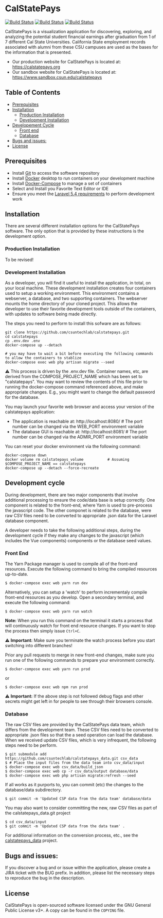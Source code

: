 # CalStatePays

[![Build Status](https://travis-ci.com/csun-metalab/calstatepays.svg?token=e9qZAYzzq9K9MQ8bgdpF&branch=dev)](https://travis-ci.com/csun-metalab/calstatepays) [![Build Status](https://travis-ci.com/csun-metalab/calstatepays.svg?token=e9qZAYzzq9K9MQ8bgdpF&branch=demo)](https://travis-ci.com/csun-metalab/calstatepays) [![Build Status](https://travis-ci.com/csun-metalab/calstatepays.svg?token=e9qZAYzzq9K9MQ8bgdpF&branch=master)](https://travis-ci.com/csun-metalab/calstatepays)

CalStatePays is a visualization application for discovering, exploring, and analyzing the potential student financial earnings after graduation from 1 of 7 different Cal State Universities. California State employment records associated with alumni from these CSU campuses are used as the bases for the information that is presented.

* Our production website for CalStatePays is located at: https://calstatepays.org
* Our sandbox website for CalStatePays is located at: https://www.sandbox.csun.edu/calstatepays


## Table of Contents
<!-- TOC -->
  - [Prerequisites](#prerequisites)
  - [Installation](#installation)
     - [Production Installation](#production-installation)
     - [Development Installation](#development-installation)
  - [Developement Cycle](#development-cycle)
     - [Front end](#front-end)
     - [Database](#database)
  - [Bugs and issues:](#bugs-and-issues)
  - [License](#license)

<!-- /TOC -->

## Prerequisites

- Install [Git](https://git-scm.com/downloads) to access the software repository
- Install [Docker](https://docs.docker.com/install/) desktop to run containers on your development machine
- Install [Docker-Compose](https://docs.docker.com/compose/install/) to manage a set of containers
- Select and Install you Favorite Text Editor or IDE
- Ensure you meet the [Laravel 5.4 requirements](https://laravel.com/docs/5.4) to perform development work

## Installation

There are several different installation options for the CalStatePays software.  The only option that is provided by these instructions is the development option.

### Production Installation
To be revised!


### Development Installation
As a developer, you will find it useful to install the application, in total, on your local machine.  These development installation creates four containers used to setup a working environment. This environment contains a webserver, a database, and two supporting containers.  The webserver mounts the home directory of your cloned project. This allows the developer to use their favorite development tools outside of the containers, with updates to software being made directly.

The steps you need to perform to install this sofware are as follows:
  ```
  git clone https://github.com/csuntechlab/calstatepays.git
  cd calstatepays
  cp .env.dev .env
  docker-compose up --detach
  ```

  ```
  # you may have to wait a bit before executing the following commands to allow the containers to stablize
  docker-compose exec web php artisan migrate --seed
  ```

⚠️ This process is driven by the .env.dev file.  Container names, etc, are derived from the COMPOSE_PROJECT_NAME which has been set to "calstatepays". You may want to review the contents of this file prior to running the docker-compose command referenced above, and make appropriate changes.  E.g., you might want to change the default password for the database.

You may launch your favorite web browser and access your version of the calstatepays application:
  * The application is reachable at: http://localhost:8080/    # The port number can be changed via the WEB_PORT environment variable
  * The database GUI is reachable at: http://localhost:8081/   # The port number can be changed via the ADMIR_PORT environment variable

You can reset your docker environment via the following command:
```
docker-compose down
docker volume rm calstatepays_volume           # Assuming $COMPOSE_PROJECT_NAME == calstatepays
docker-compose up --detach --force-recreate
```

## Development cycle

During development, there are two major components that involve
additional processing to ensure the code/data base is setup correctly.
One component is related to the front-end, where Yarn is used to
pre-process the javascript code.  The other componet is related to the
database, were raw CSV files need to be converted to appropriate .json
data for the Laravel database component.

A developer needs to take the following additional steps, during the
development cycle if they make any changes to the javascript (which
includes the Vue components) components or the database seed values.

### Front End

The Yarn Package manager is used to compile all of the front-end resources. Execute the following command to bring the compiled resources
up-to-date.

```
$ docker-compose exec web yarn run dev
```

Alternatively, you can setup a 'watch' to perform incrementaly compile front-end resources as you develop. Open a secondary terminal, and execute the following command:

```
$ docker-compose exec web yarn run watch
```

**Note:** When you run this command on the terminal it starts a process that will continuously watch for front end resource changes. If you want to stop the process then simply issue `Ctrl+C`.

⚠️ **Important:** Make sure you terminate the watch process before you start switching into different branches!

Prior any pull requests to merge in new front-end changes, make sure you run one of the following commands to prepare your environment correctly.

```
$ docker-compose exec web yarn run prod
```
or
```
$ docker-compose exec web npm run prod
```
⚠️ **Important:** If the above step is not followed debug flags and other secrets might get left in for people to see through their browsers console.


### Database

The raw CSV files are provided by the CalStatePays data team, which differs from the development team.
These CSV files need to be converted to appropriate .json files so that the a seed operation can load the database. 
When we received update CSV files, which is very infrequent, the following steps need to be perform.

```
$ git submodule add https://github.com/csuntechlab/calstatepays_data.git csv_data
$ # Place the input files from the data team into csv_data/input
$ docker-compose exec web csv_data/build_json
$ docker-compose exec web cp -r csv_data/output database/data
$ docker-compose exec web php artisan migrate:refresh --seed
```

If all works as it purports to, you can commit (etc) the changes to the database/data subdirectory.

```
$ git commit -m 'Updated CSP data from the data team' database/data
```

You may also want to consider committing the new, raw CSV files as part of the calstatepays_data.git project

```
$ cd csv_data/input
$ git commit -m 'Updated CSP data from the data team' .
```


For additional information on the conversion process, etc., see the [calstatepays_data](https://github.com/csuntechlab/calstatepays_data) project.


## Bugs and issues:

If you discover a bug and or issue within the application, please create a JIRA ticket with the BUG prefix. In addition, please list the necessary steps to reproduce the bug in the description.

## License
CalStatePays is open-sourced software licensed under the GNU General Public License v3+. A copy can be found in the `COPYING` file.

